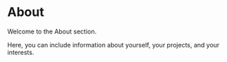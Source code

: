 # About

Welcome to the About section.

Here, you can include information about yourself, your projects, and your interests.
